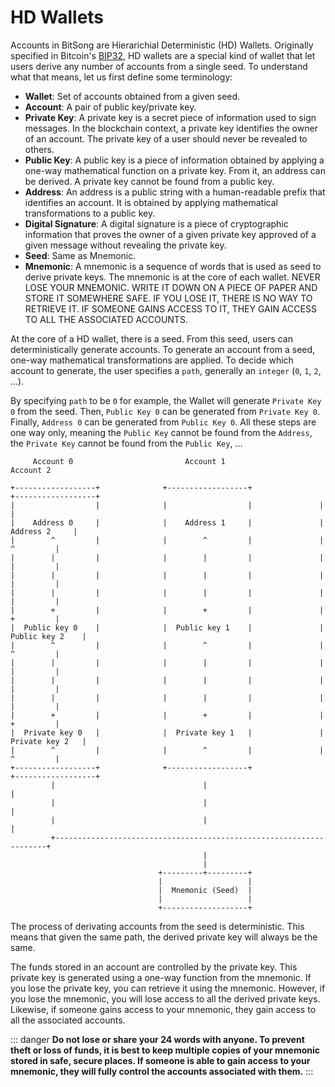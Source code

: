 # HD Wallets

Accounts in BitSong are Hierarichial Deterministic (HD) Wallets. Originally specified in Bitcoin's [BIP32](https://github.com/bitcoin/bips/blob/master/bip-0032.mediawiki), HD wallets are a special kind of wallet that let users derive any number of accounts from a single seed. To understand what that means, let us first define some terminology:

- **Wallet**: Set of accounts obtained from a given seed.
- **Account**: A pair of public key/private key.
- **Private Key**: A private key is a secret piece of information used to sign messages. In the blockchain context, a private key identifies the owner of an account. The private key of a user should never be revealed to others.
- **Public Key**: A public key is a piece of information obtained by applying a one-way mathematical function on a private key. From it, an address can be derived. A private key cannot be found from a public key.
- **Address**: An address is a public string with a human-readable prefix that identifies an account. It is obtained by applying mathematical transformations to a public key.
- **Digital Signature**: A digital signature is a piece of cryptographic information that proves the owner of a given private key approved of a given message without revealing the private key.
- **Seed**: Same as Mnemonic.
- **Mnemonic**: A mnemonic is a sequence of words that is used as seed to derive private keys. The mnemonic is at the core of each wallet. NEVER LOSE YOUR MNEMONIC. WRITE IT DOWN ON A PIECE OF PAPER AND STORE IT SOMEWHERE SAFE. IF YOU LOSE IT, THERE IS NO WAY TO RETRIEVE IT. IF SOMEONE GAINS ACCESS TO IT, THEY GAIN ACCESS TO ALL THE ASSOCIATED ACCOUNTS.

At the core of a HD wallet, there is a seed. From this seed, users can deterministically generate accounts. To generate an account from a seed, one-way mathematical transformations are applied. To decide which account to generate, the user specifies a `path`, generally an `integer` (`0`, `1`, `2`, ...).

By specifying `path` to be `0` for example, the Wallet will generate `Private Key 0` from the seed. Then, `Public Key 0` can be generated from `Private Key 0`. Finally, `Address 0` can be generated from `Public Key 0`. All these steps are one way only, meaning the `Public Key` cannot be found from the `Address`, the `Private Key` cannot be found from the `Public Key`, ...

```
     Account 0                         Account 1                         Account 2

+------------------+              +------------------+               +------------------+
|                  |              |                  |               |                  |
|    Address 0     |              |    Address 1     |               |    Address 2     |
|        ^         |              |        ^         |               |        ^         |
|        |         |              |        |         |               |        |         |
|        |         |              |        |         |               |        |         |
|        |         |              |        |         |               |        |         |
|        +         |              |        +         |               |        +         |
|  Public key 0    |              |  Public key 1    |               |  Public key 2    |
|        ^         |              |        ^         |               |        ^         |
|        |         |              |        |         |               |        |         |
|        |         |              |        |         |               |        |         |
|        |         |              |        |         |               |        |         |
|        +         |              |        +         |               |        +         |
|  Private key 0   |              |  Private key 1   |               |  Private key 2   |
|        ^         |              |        ^         |               |        ^         |
+------------------+              +------------------+               +------------------+
         |                                 |                                  |
         |                                 |                                  |
         |                                 |                                  |
         +--------------------------------------------------------------------+
                                           |
                                           |
                                 +---------+---------+
                                 |                   |
                                 |  Mnemonic (Seed)  |
                                 |                   |
                                 +-------------------+
```

The process of derivating accounts from the seed is deterministic. This means that given the same path, the derived private key will always be the same.

The funds stored in an account are controlled by the private key. This private key is generated using a one-way function from the mnemonic. If you lose the private key, you can retrieve it using the mnemonic. However, if you lose the mnemonic, you will lose access to all the derived private keys. Likewise, if someone gains access to your mnemonic, they gain access to all the associated accounts.

::: danger
**Do not lose or share your 24 words with anyone. To prevent theft or loss of funds, it is best to keep multiple copies of your mnemonic stored in safe, secure places. If someone is able to gain access to your mnemonic, they will fully control the accounts associated with them.**
:::

